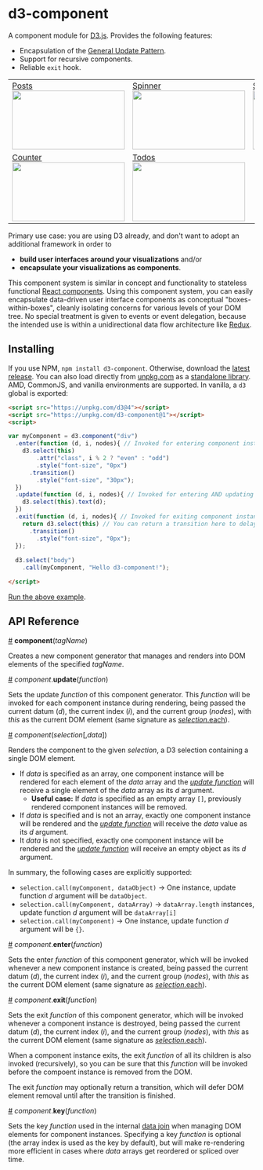# d3-component

A component module for [D3.js](d3js.org). Provides the following features:

 * Encapsulation of the [General Update Pattern](https://github.com/d3/d3-selection#selection_merge).
 * Support for recursive components.
 * Reliable `exit` hook.

<table>
  <tr>
    <td>
      <a href="http://bl.ocks.org/curran/fc8f6989901628e2e79d6374849453ed">
        <div>Posts</div>
        <img width="230" height="120" src="http://bl.ocks.org/curran/raw/fc8f6989901628e2e79d6374849453ed/thumbnail.png">
      </a>
    </td>
    <td>
      <a href="http://bl.ocks.org/curran/685fa8300650c4324d571c6b0ecc55de">
        <div>Spinner</div>
        <img width="230" height="120" src="http://bl.ocks.org/curran/raw/685fa8300650c4324d571c6b0ecc55de/thumbnail.png">
      </a>
    </td>
    <td>
      <a href="http://bl.ocks.org/curran/593ffae30c42789a9af36f08c983867e">
        <div>Stopwatch</div>
        <img width="230" height="120" src="http://bl.ocks.org/curran/raw/593ffae30c42789a9af36f08c983867e/thumbnail.png">
      </a>
    </td>
  </tr>
  <tr>
    <td>
      <a href="http://bl.ocks.org/curran/acde35df0c7939ff97740b4f9800258e">
        <div>Counter</div>
        <img width="230" height="120" src="http://bl.ocks.org/curran/raw/acde35df0c7939ff97740b4f9800258e/thumbnail.png">
      </a>
    </td>
    <td>
      <a href="http://bl.ocks.org/curran/d8639546697c7ae3ab46c2544683d53a">
        <div>Todos</div>
        <img width="230" height="120" src="http://bl.ocks.org/curran/raw/d8639546697c7ae3ab46c2544683d53a/thumbnail.png">
      </a>
    </td>
  </tr>
</table>

Primary use case: you are using D3 already, and don't want to adopt an additional framework in order to

 * **build user interfaces around your visualizations** and/or
 * **encapsulate your visualizations as components**.

This component system is similar in concept and functionality to stateless functional [React components](https://facebook.github.io/react/docs/react-component.html). Using this component system, you can easily encapsulate data-driven user interface components as conceptual "boxes-within-boxes", cleanly isolating concerns for various levels of your DOM tree. No special treatment is given to events or event delegation, because the intended use is within a unidirectional data flow architecture like [Redux](http://redux.js.org/).

## Installing

If you use NPM, `npm install d3-component`. Otherwise, download the [latest release](https://github.com/curran/d3-component/releases/latest). You can also load directly from [unpkg.com](https://unpkg.com) as a [standalone library](https://unpkg.com/d3-component@1). AMD, CommonJS, and vanilla environments are supported. In vanilla, a `d3` global is exported:

```html
<script src="https://unpkg.com/d3@4"></script>
<script src="https://unpkg.com/d3-component@1"></script>
<script>

var myComponent = d3.component("div")
  .enter(function (d, i, nodes){ // Invoked for entering component instances.
    d3.select(this)
        .attr("class", i % 2 ? "even" : "odd")
        .style("font-size", "0px")
      .transition()
        .style("font-size", "30px");
  })
  .update(function (d, i, nodes){ // Invoked for entering AND updating instances.
    d3.select(this).text(d);
  })
  .exit(function (d, i, nodes){ // Invoked for exiting component instances.
    return d3.select(this) // You can return a transition here to delay node removal.
      .transition()
        .style("font-size", "0px");
  });
  
  d3.select("body")
    .call(myComponent, "Hello d3-component!");

</script>
```

[Run the above example](https://bl.ocks.org/curran/c3d9783e641636479fa8e07a480e7233).

## API Reference

<a href="#component" name="component">#</a> <b>component</b>(<i>tagName</i>)

Creates a new component generator that manages and renders into DOM elements of the specified *tagName*.

<a href="#component_update" name="component_update" >#</a> <i>component</i>.<b>update</b>(<i>function</i>)

Sets the update *function* of this component generator. This *function* will be invoked for each component instance during rendering, being passed the current datum (*d*), the current index (*i*), and the current group (*nodes*), with *this* as the current DOM element (same signature as [*selection*.each](https://github.com/d3/d3-selection#selection_each)).

<a href="#component_invoke" name="component_invoke" >#</a> <i>component</i>(<i>selection</i>[,<i>data</i>])

Renders the component to the given *selection*, a D3 selection containing a single DOM element.

 * If *data* is specified as an array, one component instance will be rendered for each element of the *data* array and the *[update function](component_update)* will receive a single element of the *data* array as its *d* argument.
   * **Useful case:** If *data* is specified as an empty array `[]`, previously rendered component instances will be removed.
 * If *data* is specified and is not an array, exactly one component instance will be rendered and the *[update function](component_update)* will receive the *data* value as its *d* argument.
 * It *data* is not specified, exactly one component instance will be rendered and the *[update function](component_update)* will receive an empty object as its *d* argument.

In summary, the following cases are explicitly supported:

 * `selection.call(myComponent, dataObject)` → One instance, update function *d* argument will be `dataObject`.
 * `selection.call(myComponent, dataArray)` → `dataArray.length` instances, update function *d* argument will be `dataArray[i]`
 * `selection.call(myComponent)` → One instance, update function *d* argument will be `{}`.

<a href="#component_enter" name="component_enter" >#</a> <i>component</i>.<b>enter</b>(<i>function</i>)

Sets the enter *function* of this component generator, which will be invoked whenever a new component instance is created, being passed the current datum (*d*), the current index (*i*), and the current group (*nodes*), with *this* as the current DOM element (same signature as [*selection*.each](https://github.com/d3/d3-selection#selection_each)).

<a href="#component_exit" name="component_exit" >#</a> <i>component</i>.<b>exit</b>(<i>function</i>)

Sets the exit *function* of this component generator, which will be invoked whenever a component instance is destroyed, being passed the current datum (*d*), the current index (*i*), and the current group (*nodes*), with *this* as the current DOM element (same signature as [*selection*.each](https://github.com/d3/d3-selection#selection_each)).

When a component instance exits, the exit *function* of all its children is also invoked (recursively), so you can be sure that this *function* will be invoked before the compoent instance is removed from the DOM.

The exit *function* may optionally return a transition, which will defer DOM element removal until after the transition is finished.

<a href="#component_key" name="component_key" >#</a> <i>component</i>.<b>key</b>(<i>function</i>)

Sets the key *function* used in the internal [data join](https://github.com/d3/d3-selection#selection_data) when managing DOM elements for component instances. Specifying a key *function* is optional (the array index is used as the key by default), but will make re-rendering more efficient in cases where *data* arrays get reordered or spliced over time.

